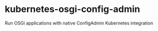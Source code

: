 # kubernetes-osgi-config-admin
Run OSGi applications with native ConfigAdmin Kubernetes integration

